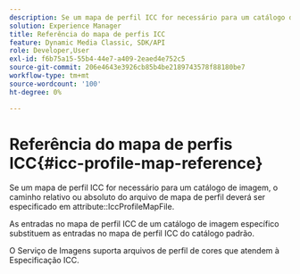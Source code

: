 ```yaml
---
description: Se um mapa de perfil ICC for necessário para um catálogo de imagem, o caminho relativo ou absoluto do arquivo de mapa de perfil deverá ser especificado no atributo IccProfileMapFile.
solution: Experience Manager
title: Referência do mapa de perfis ICC
feature: Dynamic Media Classic, SDK/API
role: Developer,User
exl-id: f6b75a15-55b4-44e7-a409-2eaed4e752c5
source-git-commit: 206e4643e3926cb85b4be2189743578f88180be7
workflow-type: tm+mt
source-wordcount: '100'
ht-degree: 0%

---
```


# Referência do mapa de perfis ICC{#icc-profile-map-reference}

Se um mapa de perfil ICC for necessário para um catálogo de imagem, o caminho relativo ou absoluto do arquivo de mapa de perfil deverá ser especificado em attribute::IccProfileMapFile.

As entradas no mapa de perfil ICC de um catálogo de imagem específico substituem as entradas no mapa de perfil ICC do catálogo padrão.

O Serviço de Imagens suporta arquivos de perfil de cores que atendem à Especificação ICC.
